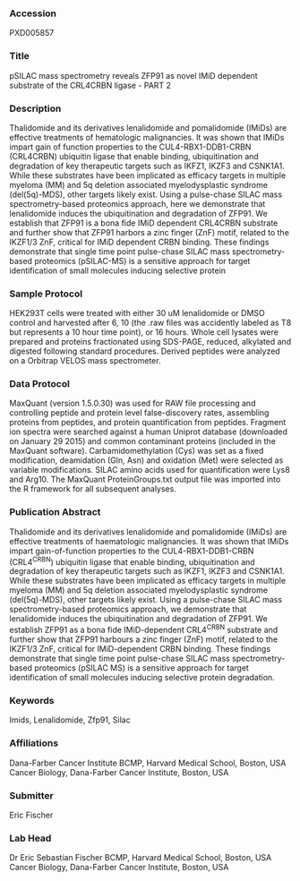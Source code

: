 ### Accession
PXD005857

### Title
pSILAC mass spectrometry reveals ZFP91 as novel IMiD dependent substrate of the CRL4CRBN ligase - PART 2

### Description
Thalidomide and its derivatives lenalidomide and pomalidomide (IMiDs) are effective treatments of hematologic malignancies. It was shown that IMiDs impart gain of function properties to the CUL4-RBX1-DDB1-CRBN (CRL4CRBN) ubiquitin ligase that enable binding, ubiquitination and degradation of key therapeutic targets such as IKFZ1, IKZF3 and CSNK1A1. While these substrates have been implicated as efficacy targets in multiple myeloma (MM) and 5q deletion associated myelodysplastic syndrome (del(5q)-MDS), other targets likely exist. Using a pulse-chase SILAC mass spectrometry-based proteomics approach, here we demonstrate that lenalidomide induces the ubiquitination and degradation of ZFP91. We establish that ZFP91 is a bona fide IMiD dependent CRL4CRBN substrate and further show that ZFP91 harbors a zinc finger (ZnF) motif, related to the IKZF1/3 ZnF, critical for IMiD dependent CRBN binding. These findings demonstrate that single time point pulse-chase SILAC mass spectrometry-based proteomics (pSILAC-MS) is a sensitive approach for target identification of small molecules inducing selective protein

### Sample Protocol
HEK293T cells were treated with either 30 uM lenalidomide or DMSO control and harvested after 6, 10 (the .raw files was accidently labeled as T8 but represents a 10 hour time point), or 16 hours. Whole cell lysates were prepared and proteins fractionated using SDS-PAGE, reduced, alkylated and digested following standard procedures. Derived peptides were analyzed on a Orbitrap VELOS mass spectrometer.

### Data Protocol
MaxQuant (version 1.5.0.30) was used for RAW file processing and controlling peptide and protein level false-discovery rates, assembling proteins from peptides, and protein quantification from peptides. Fragment ion spectra were searched against a human Uniprot database (downloaded on January 29 2015) and common contaminant proteins (included in the MaxQuant software). Carbamidomethylation (Cys) was set as a fixed modification, deamidation (Gln, Asn) and oxidation (Met) were selected as variable modifications. SILAC amino acids used for quantification were Lys8 and Arg10. The MaxQuant ProteinGroups.txt output file was imported into the R framework for all subsequent analyses.

### Publication Abstract
Thalidomide and its derivatives lenalidomide and pomalidomide (IMiDs) are effective treatments of haematologic malignancies. It was shown that IMiDs impart gain-of-function properties to the CUL4-RBX1-DDB1-CRBN (CRL4<sup>CRBN</sup>) ubiquitin ligase that enable binding, ubiquitination and degradation of key therapeutic targets such as IKZF1, IKZF3 and CSNK1A1. While these substrates have been implicated as efficacy targets in multiple myeloma (MM) and 5q deletion associated myelodysplastic syndrome (del(5q)-MDS), other targets likely exist. Using a pulse-chase SILAC mass spectrometry-based proteomics approach, we demonstrate that lenalidomide induces the ubiquitination and degradation of ZFP91. We establish ZFP91 as a bona fide IMiD-dependent CRL4<sup>CRBN</sup> substrate and further show that ZFP91 harbours a zinc finger (ZnF) motif, related to the IKZF1/3 ZnF, critical for IMiD-dependent CRBN binding. These findings demonstrate that single time point pulse-chase SILAC mass spectrometry-based proteomics (pSILAC MS) is a sensitive approach for target identification of small molecules inducing selective protein degradation.

### Keywords
Imids, Lenalidomide, Zfp91, Silac

### Affiliations
Dana-Farber Cancer Institute
BCMP, Harvard Medical School, Boston, USA  Cancer Biology, Dana-Farber Cancer Institute, Boston, USA

### Submitter
Eric Fischer

### Lab Head
Dr Eric Sebastian Fischer
BCMP, Harvard Medical School, Boston, USA  Cancer Biology, Dana-Farber Cancer Institute, Boston, USA


